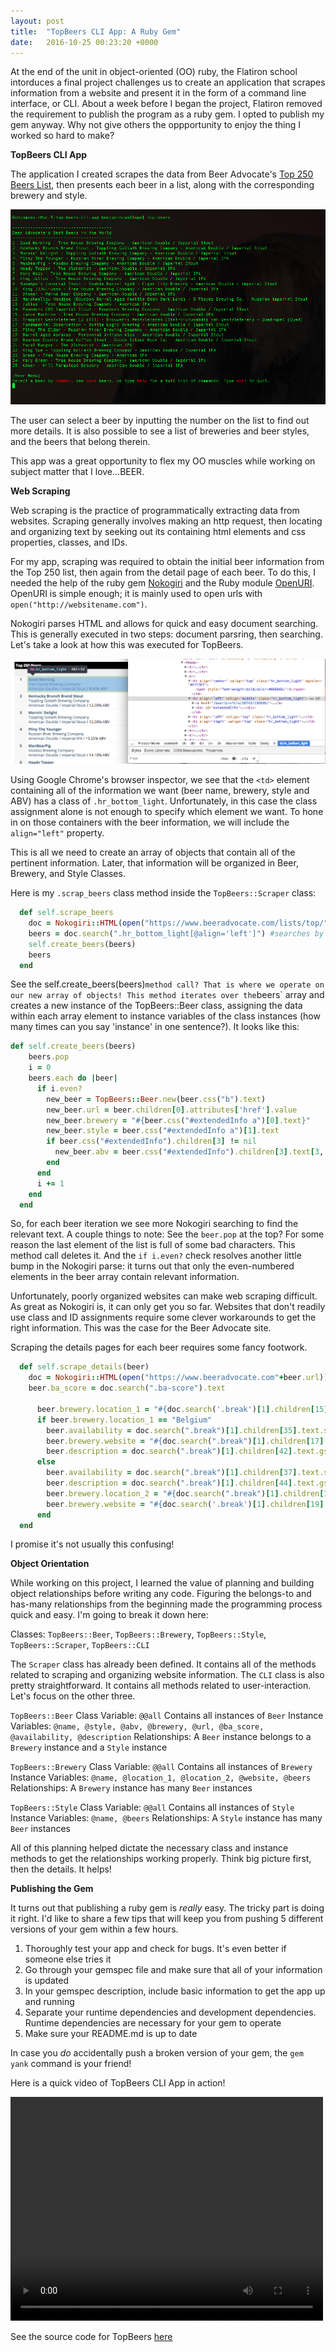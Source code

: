 ```yaml
---
layout: post
title:  "TopBeers CLI App: A Ruby Gem"
date:   2016-10-25 00:23:20 +0000
---
```


At the end of the unit in object-oriented (OO) ruby, the Flatiron school intorduces a final project challenges us to create an application that scrapes information from a website and present it in the form of a command line interface, or CLI. About a week before I began the project, Flatiron removed the requirement to publish the program as a ruby gem. I opted to publish my gem anyway. Why not give others the oppportunity to enjoy the thing I worked so hard to make?

**TopBeers CLI App**

The application I created scrapes the data from Beer Advocate's [Top 250 Beers List](https://www.beeradvocate.com/lists/top/), then presents each beer in a list, along with the corresponding brewery and style. 

![TopBeers CLI App](https://github.com/BeejLuig/BeejLuig.github.io/blob/master/top-beers-screenshot.png?raw=true)

The user can select a beer by inputting the number on the list to find out more details. It is also possible to see a list of breweries and beer styles, and the beers that belong therein. 

This app was a great opportunity to flex my OO muscles while working on subject matter that I love...BEER.

**Web Scraping**

Web scraping is the practice of programmatically extracting data from websites. Scraping generally involves making an http request, then locating and organizing text by seeking out its containing html elements and css properties, classes, and IDs. 

For my app, scraping was required to obtain the initial beer information from the Top 250 list, then again from the detail page of each beer. To do this, I needed the help of the ruby gem [Nokogiri](http://www.nokogiri.org/) and the Ruby module [OpenURI](https://ruby-doc.org/stdlib-2.1.0/libdoc/open-uri/rdoc/OpenURI.html). OpenURI is simple enough; it is mainly used to open urls with `open("http://websitename.com")`. 

Nokogiri parses HTML and allows for quick and easy document searching. This is generally executed in two steps: document parsring, then searching. Let's take a look at how this was executed for TopBeers. 

![Beer Advocate's Top 250 Beers](https://raw.githubusercontent.com/BeejLuig/BeejLuig.github.io/master/beer-advocate-screenshot.png)

Using Google Chrome's browser inspector, we see that the `<td>` element containing all of the information we want (beer name, brewery, style and ABV) has a class of `.hr_bottom_light`. Unfortunately, in this case the class assignment alone is not enough to specify which element we want. To hone in on those containers with the beer information, we will include the `align="left"` property.

This is all we need to create an array of objects that contain all of the pertinent information. Later, that information will be organized in Beer, Brewery, and Style Classes.

Here is my `.scrap_beers` class method inside the `TopBeers::Scraper` class:

``` ruby
  def self.scrape_beers
    doc = Nokogiri::HTML(open("https://www.beeradvocate.com/lists/top/")) #makes the http request and loads the html file
    beers = doc.search(".hr_bottom_light[@align='left']") #searches by class and align property, assigns all objects to an array
    self.create_beers(beers)
    beers
  end
```

See the self.create_beers(beers)` method call? That is where we operate on our new array of objects! This method iterates over the `beers` array and creates a new instance of the TopBeers::Beer class, assigning the data within each array element to instance variables of the class instances (how many times can you say 'instance' in one sentence?). It looks like this:

```ruby
def self.create_beers(beers)
    beers.pop
    i = 0
    beers.each do |beer|
      if i.even?
        new_beer = TopBeers::Beer.new(beer.css("b").text)
        new_beer.url = beer.children[0].attributes['href'].value
        new_beer.brewery = "#{beer.css("#extendedInfo a")[0].text}"
        new_beer.style = beer.css("#extendedInfo a")[1].text
        if beer.css("#extendedInfo").children[3] != nil
          new_beer.abv = beer.css("#extendedInfo").children[3].text[3, 10].chomp(" ABV")
        end
      end
      i += 1
    end
  end
```

So, for each beer iteration we see more Nokogiri searching to find the relevant text. A couple things to note: 
See the `beer.pop` at the top? For some reason the last element of the list is full of some bad characters. This method call deletes it. And the `if i.even?` check resolves another little bump in the Nokogiri parse: it turns out that only the even-numbered elements in the beer array contain relevant information. 

Unfortunately, poorly organized websites can make web scraping difficult. As great as Nokogiri is, it can only get you so far. Websites that don't readily use class and ID assignments require some clever workarounds to get the right information. This was the case for the Beer Advocate site.

Scraping the details pages for each beer requires some fancy footwork.

```ruby
  def self.scrape_details(beer)
    doc = Nokogiri::HTML(open("https://www.beeradvocate.com"+beer.url))
    beer.ba_score = doc.search(".ba-score").text

      beer.brewery.location_1 = "#{doc.search('.break')[1].children[15].text}"
      if beer.brewery.location_1 == "Belgium"
        beer.availability = doc.search(".break")[1].children[35].text.strip
        beer.brewery.website = "#{doc.search(".break")[1].children[17].text}"
        beer.description = doc.search(".break")[1].children[42].text.gsub(/\n\t\t/, '')
      else
        beer.availability = doc.search(".break")[1].children[37].text.strip
        beer.description = doc.search(".break")[1].children[44].text.gsub(/\n\t\t/, '')
        beer.brewery.location_2 = "#{doc.search(".break")[1].children[17].text}"
        beer.brewery.website = "#{doc.search('.break')[1].children[19].text}"
      end
  end
```

I promise it's not usually this confusing!

**Object Orientation**

While working on this project, I learned the value of planning and building object relationships before writing any code. Figuring the belongs-to and has-many relationships from the beginning made the programming process quick and easy. I'm going to break it down here:

Classes: `TopBeers::Beer`, `TopBeers::Brewery`, `TopBeers::Style`, `TopBeers::Scraper`, `TopBeers::CLI`

The `Scraper` class has already been defined. It contains all of the methods related to scraping and organizing website information. The `CLI` class is also pretty straightforward. It contains all methods related to user-interaction. Let's focus on the other three.

`TopBeers::Beer`
Class Variable: `@@all` Contains all instances of `Beer`
Instance Variables: `@name, @style, @abv, @brewery, @url, @ba_score, @availability, @description`
Relationships: A `Beer` instance belongs to a `Brewery` instance and a `Style` instance

`TopBeers::Brewery`
Class Variable: `@@all` Contains all instances of `Brewery`
Instance Variables: `@name, @location_1, @location_2, @website, @beers`
Relationships: A `Brewery` instance has many `Beer` instances

`TopBeers::Style`
Class Variable: `@@all` Contains all instances of `Style`
Instance Variables: `@name, @beers`
Relationships: A `Style` instance has many `Beer` instances

All of this planning helped dictate the necessary class and instance methods to get the relationships working properly. Think big picture first, then the details. It helps!

**Publishing the Gem**

It turns out that publishing a ruby gem is *really* easy. The tricky part is doing it right. I'd like to share a few tips that will keep you from pushing 5 different versions of your gem within a few hours. 

1. Thoroughly test your app and check for bugs. It's even better if someone else tries it
2. Go through your gemspec file and make sure that all of your information is updated
3. In your gemspec description, include basic information to get the app up and running
4. Separate your runtime dependencies and development dependencies. Runtime dependencies are necessary for your gem to operate
5. Make sure your README.md is up to date

In case you *do* accidentally push a broken version of your gem, the `gem yank` command is your friend!

Here is a quick video of TopBeers CLI App in action!

<video width="500" height="358" controls>
  <source src="https://github.com/BeejLuig/BeejLuig.github.io/blob/master/topbeer-screencast.mp4?raw=true" type="video/mp4">
Your browser does not support the video tag.
</video>

See the source code for TopBeers [here](https://github.com/BeejLuig/top-beers-cli-app)
